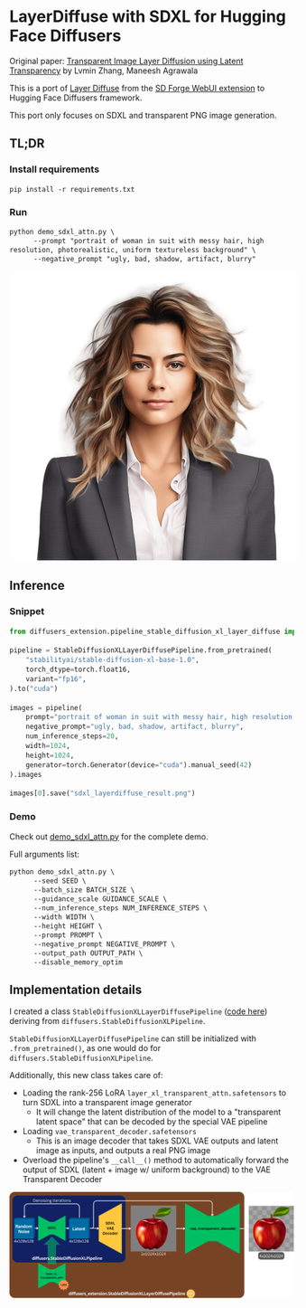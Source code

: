 # LayerDiffuse with SDXL for Hugging Face Diffusers

Original paper: [Transparent Image Layer Diffusion using Latent Transparency](https://arxiv.org/abs/2402.17113) by Lvmin Zhang, Maneesh Agrawala

This is a port of [Layer Diffuse](https://github.com/layerdiffusion/LayerDiffuse) from the [SD Forge WebUI extension](https://github.com/layerdiffusion/sd-forge-layerdiffuse) to Hugging Face Diffusers framework.

This port only focuses on SDXL and transparent PNG image generation.

## TL;DR

### Install requirements
```
pip install -r requirements.txt
```

### Run
```
python demo_sdxl_attn.py \
      --prompt "portrait of woman in suit with messy hair, high resolution, photorealistic, uniform textureless background" \
      --negative_prompt "ugly, bad, shadow, artifact, blurry"
```
<img src="./examples/sdxl_layerdiffuse_00.png" alt="portrait of woman in suit with messy hair, high resolution, photorealistic, uniform textureless background" style="max-width: 512px; max-height: 512px;">

## Inference
### Snippet
``` python
from diffusers_extension.pipeline_stable_diffusion_xl_layer_diffuse import StableDiffusionXLLayerDiffusePipeline

pipeline = StableDiffusionXLLayerDiffusePipeline.from_pretrained(
    "stabilityai/stable-diffusion-xl-base-1.0",
    torch_dtype=torch.float16,
    variant="fp16",
).to("cuda")

images = pipeline(
    prompt="portrait of woman in suit with messy hair, high resolution, photorealistic, uniform textureless background",
    negative_prompt="ugly, bad, shadow, artifact, blurry",
    num_inference_steps=20,
    width=1024,
    height=1024,
    generator=torch.Generator(device="cuda").manual_seed(42)
).images

images[0].save("sdxl_layerdiffuse_result.png")
```

### Demo
Check out [demo_sdxl_attn.py](./demo_sdxl_attn.py) for the complete demo.

Full arguments list:
```
python demo_sdxl_attn.py \
      --seed SEED \
      --batch_size BATCH_SIZE \
      --guidance_scale GUIDANCE_SCALE \
      --num_inference_steps NUM_INFERENCE_STEPS \
      --width WIDTH \
      --height HEIGHT \
      --prompt PROMPT \
      --negative_prompt NEGATIVE_PROMPT \
      --output_path OUTPUT_PATH \
      --disable_memory_optim
```

## Implementation details
I created a class `StableDiffusionXLLayerDiffusePipeline` ([code here](./diffusers_extension/pipeline_stable_diffusion_xl_layer_diffuse.py)) deriving from `diffusers.StableDiffusionXLPipeline`.

`StableDiffusionXLLayerDiffusePipeline` can still be initialized with `.from_pretrained()`, as one would do for `diffusers.StableDiffusionXLPipeline`.

Additionally, this new class takes care of:
- Loading the rank-256 LoRA `layer_xl_transparent_attn.safetensors` to turn SDXL into a transparent image generator
  - It will change the latent distribution of the model to a "transparent latent space" that can be decoded by the special VAE pipeline
- Loading `vae_transparent_decoder.safetensors`
  - This is an image decoder that takes SDXL VAE outputs and latent image as inputs, and outputs a real PNG image
- Overload the pipeline's `__call__()` method to automatically forward the output of SDXL (latent + image w/ uniform background) to the VAE Transparent Decoder 


![StableDiffusionXLLayerDiffusePipeline class diagram](./assets/StableDiffusionXLLayerDiffusePipeline_diagram.png)

